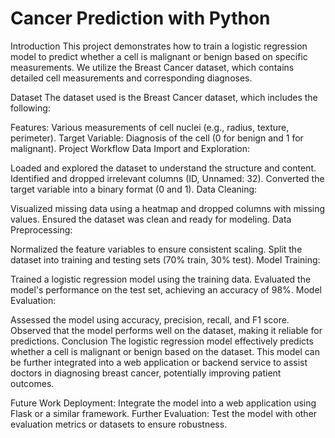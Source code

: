 #  Cancer Prediction with Python
Introduction
This project demonstrates how to train a logistic regression model to predict whether a cell is malignant or benign based on specific measurements. We utilize the Breast Cancer dataset, which contains detailed cell measurements and corresponding diagnoses.

Dataset
The dataset used is the Breast Cancer dataset, which includes the following:

Features: Various measurements of cell nuclei (e.g., radius, texture, perimeter).
Target Variable: Diagnosis of the cell (0 for benign and 1 for malignant).
Project Workflow
Data Import and Exploration:

Loaded and explored the dataset to understand the structure and content.
Identified and dropped irrelevant columns (ID, Unnamed: 32).
Converted the target variable into a binary format (0 and 1).
Data Cleaning:

Visualized missing data using a heatmap and dropped columns with missing values.
Ensured the dataset was clean and ready for modeling.
Data Preprocessing:

Normalized the feature variables to ensure consistent scaling.
Split the dataset into training and testing sets (70% train, 30% test).
Model Training:

Trained a logistic regression model using the training data.
Evaluated the model's performance on the test set, achieving an accuracy of 98%.
Model Evaluation:

Assessed the model using accuracy, precision, recall, and F1 score.
Observed that the model performs well on the dataset, making it reliable for predictions.
Conclusion
The logistic regression model effectively predicts whether a cell is malignant or benign based on the dataset. This model can be further integrated into a web application or backend service to assist doctors in diagnosing breast cancer, potentially improving patient outcomes.

Future Work
Deployment: Integrate the model into a web application using Flask or a similar framework.
Further Evaluation: Test the model with other evaluation metrics or datasets to ensure robustness.
